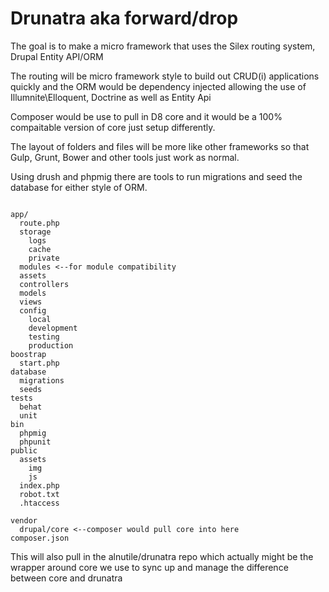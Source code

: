 # Drunatra aka forward/drop

The goal is to make a micro framework that uses the Silex routing system, Drupal Entity API/ORM 


The routing will be micro framework style to build out CRUD(i) applications quickly and the ORM would be dependency injected allowing the use of Illumnite\Elloquent, Doctrine as well as Entity Api

Composer would be use to pull in D8 core and it would be a 100% compaitable version of core just setup differently.

The layout of folders and files will be more like other frameworks so that Gulp, Grunt, Bower and other tools just work as normal.

Using drush and phpmig there are tools to run migrations and seed the database for either style of ORM.


~~~

app/
  route.php
  storage
    logs
    cache
    private
  modules <--for module compatibility
  assets
  controllers
  models
  views
  config
    local
    development
    testing
    production
boostrap
  start.php
database
  migrations
  seeds
tests
  behat
  unit
bin
  phpmig
  phpunit
public
  assets
    img
    js
  index.php
  robot.txt
  .htaccess

vendor
  drupal/core <--composer would pull core into here
composer.json
~~~

This will also pull in the alnutile/drunatra repo which actually might be the wrapper around core we use to sync up and manage the difference between core and drunatra
